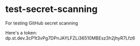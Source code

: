 # test-secret-scanning
For testing GitHub secret scanning

Here's a token:
dp.st.dev.3cP1t3vPg7DPnJAYLFZLi36510MBEsz3h2jhyR7Lfz6
